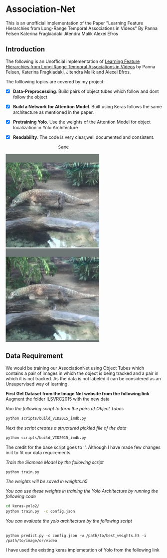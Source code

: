 # Association-Net
This is an unofficial implementation of the Paper  "Learning Feature Hierarchies from Long-Range Temporal Associations in Videos"  By Panna Felsen Katerina Fragkiadaki Jitendra Malik Alexei Efros


## Introduction

The following is an Unofficial implementation of [Learning Feature Hierarchies from Long-Range Temporal Associations in Videos](https://arxiv.org/pdf/1801.00508.pdf) by Panna Felsen, Katerina Fragkiadaki, Jitendra Malik and Alexei Efros. 

The folllowing topics are covered by my project:
- [x] **Data-Preprocessing**. Build pairs of object tubes which follow and dont follow the object
- [x] **Build a Network for Attention Model**. Built using Keras follows the same architecture as mentioned in the paper.
- [x] **Pretraining Yolo**. Use the weights of the Attention Model for object localization in Yolo Architecture 
- [x] **Readability**. The code is very clear,well documented and consistent.


<pre>                    Same&nbsp;&nbsp                                                Different</pre>

<pre><img src="imgs/center.jpg" width="300">                          <img src="imgs/center.jpg" width="300">
<img src="imgs/center99.jpg" width="300">                           <img src="imgs/decenter99.jpg" width="300"></pre>



## Data Requirement
We would be training our AssociationNet using Object Tubes which contains a pair of images in which the object is being tracked and a pair in which it is not tracked. As the data is not labeled it can be considered as an Unsupervised way of learning.

**First Get Dataset from the Image Net website from the following link**
Augment the folder ILSVRC2015 with the new data


*Run the following script to form the pairs of Object Tubes*

```bash
python scripts/build_VID2015_imdb.py
```
*Next the script creates a structured pickled file of the data*
```bash
python scripts/build_VID2015_imdb.py
```

The credit for the base script goes to ''. Although I have made few changes in it to fit our data requirements.

*Train the Siamese Model by the following script*
```bash 
python train.py
```
*The weights will be saved in weights.h5*

*You can use these weights in training the Yolo Architecture by running the following code*

```bash
cd keras-yolo2/
python train.py  -c config.json
```

*You can evaluate the yolo architecture by the following script*
```

python predict.py -c config.json -w /path/to/best_weights.h5 -i /path/to/image/or/video
```

I have used the existing keras implemetation of Yolo from the following link
